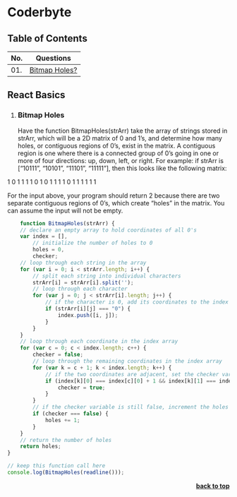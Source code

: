 # Coderbyte

## Table of Contents

| No. |  Questions                                   |
|-----|----------------------------------------------|
| 01. | [Bitmap Holes?](#bitmap-holes) |


## React Basics

01. ### Bitmap Holes
    Have the function BitmapHoles(strArr) take the array of strings stored in strArr, which will be a 2D matrix of 0 and 1’s, and determine how many holes, or contiguous regions of 0’s, exist in the matrix. A contiguous region is one where there is a connected group of 0’s going in one or more of four directions: up, down, left, or right. For example: if strArr is [“10111”, “10101”, “11101”, “11111”], then this looks like the following matrix:

1 0 1 1 1
1 0 1 0 1
1 1 1 0 1
1 1 1 1 1

For the input above, your program should return 2 because there are two separate contiguous regions of 0’s, which create “holes” in the matrix. You can assume the input will not be empty.

```javascript
    function BitmapHoles(strArr) {
    // declare an empty array to hold coordinates of all 0's
    var index = [],
        // initialize the number of holes to 0
        holes = 0,
        checker;
    // loop through each string in the array
    for (var i = 0; i < strArr.length; i++) {
        // split each string into individual characters
        strArr[i] = strArr[i].split('');
        // loop through each character
        for (var j = 0; j < strArr[i].length; j++) {
            // if the character is 0, add its coordinates to the index array
            if (strArr[i][j] === "0") {
                index.push([i, j]);
            }
        }
    }
    // loop through each coordinate in the index array
    for (var c = 0; c < index.length; c++) {
        checker = false;
        // loop through the remaining coordinates in the index array
        for (var k = c + 1; k < index.length; k++) {
            // if the two coordinates are adjacent, set the checker variable to true
            if (index[k][0] === index[c][0] + 1 && index[k][1] === index[c][1] || index[k][0] === index[c][0] && index[k][1] === index[c][1] + 1) {
                checker = true;
            }
        }
        // if the checker variable is still false, increment the holes variable
        if (checker === false) {
            holes += 1;
        }
    }
    // return the number of holes
    return holes;
}

// keep this function call here 
console.log(BitmapHoles(readline()));
```

<div align="right">
    <b><a href="#">back to top</a></b>
</div>
